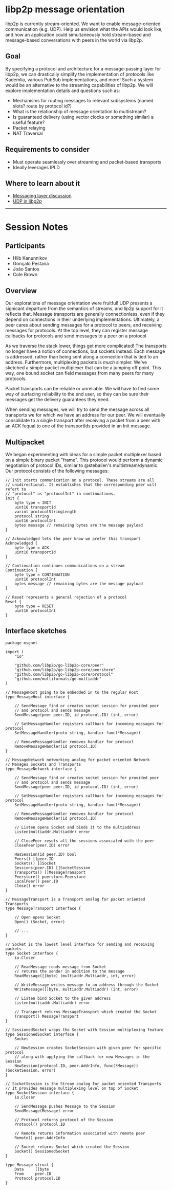# libp2p message orientation

libp2p is currently stream-oriented. We want to enable message-oriented communication (e.g. UDP). Help us envision what the APIs would look like, and how an application could simultaneously hold stream-based and message-based conversations with peers in the world via libp2p.

## Goal

By specifying a protocol and architecture for a message-passing layer for libp2p, we can drastically simplify the implementation of protocols like Kademlia, various PubSub implementations, and more! Such a system would be an alternative to the streaming capabilities of libp2p. We will explore implementation details and questions such as:

- Mechanisms for routing messages to relevant subsystems (named slots? route by protocol id?)
- What is the relationship of message orientation to multistream?
- Is guaranteed delivery (using vector clocks or something similar) a useful feature?
- Packet relaying
- NAT Traversal

## Requirements to consider

- Must operate seamlessly over streaming and packet-based transports
- Ideally leverages IPLD

## Where to learn about it

- [Messaging layer discussion](https://github.com/libp2p/specs/issues/71)
- [UDP in libp2p](https://github.com/libp2p/go-udp-transport/issues/3)


----------------------------------------------------------------------------

# Session Notes

## Participants

- Hlib Kanunnikov
- Gonçalo Pestana
- João Santos
- Cole Brown


## Overview

Our explorations of message orientation were fruitful! UDP presents a signicant
departure from the semantics of streams, and lip2p support for it reflects that.
Message transports are generally connectionless, even if they depend on
connections in their underlying implementations. Ultimately, a peer cares about
sending messages for a protocol to peers, and receiving messages for protocols.
At the top level, they can register message callbacks for protocols and send
messages to a peer on a protocol

As we traverse the stack lower, things get more complicated! The transports no
longer have a notion of connections, but sockets instead. Each message is
addressed, rather than being sent along a connection that is tied to an address.
Furthermore, multiplexing packets is *much* simpler. We've sketched a simple
packet multiplexer that can be a jumping off point. This way, one bound socket
can field messages from many peers for many protocols.

Packet transports can be reliable or unreliable. We will have to find some way
of surfacing reliability to the end user, so they can be sure their messages
get the delivery guarantees they need.

When sending messages, we will try to send the message across all transports we
for which we have an address for our peer. We will eventually consolidate to a
single transport after receiving a packet from a peer with an ACK fequal to one
of the transportIds provided in an Init message.

## Multipacket

We began experimenting with ideas for a simple packet multiplexer based on a
simple binary packet "frame". This protocol would perform a dynamic negotiation
of protocol IDs, similar to @stebalien's multistream/dynamic. Our protocol
consists of the following messages:

```
// Init starts communication on a protocol. These streams are all
// unidirectional. It establishes that the corresponding peer will refert to
// "protocol" as "protocolInt" in continuations.
Init {
    byte type = INIT
    uint16 transportId
    varint protocolStringLength
    protocol string
    uint16 protocolInt
    bytes message // remaining bytes are the message payload
}

// Acknowledged lets the peer know we prefer this transport
Acknowledged {
    byte type = ACK
    uint16 transportId
}

// Continuation continues communications on a stream
Continuation {
    byte type = CONTINUATION
    uint16 protocolInt
    bytes message // remaining bytes are the message payload
}

// Reset represents a general rejection of a protocol
Reset {
    byte type = RESET
    uint16 protocolInt
}
```

## Interface sketches

```golang
package msgnet

import (
	"io"

	"github.com/libp2p/go-libp2p-core/peer"
	"github.com/libp2p/go-libp2p-core/peerstore"
	"github.com/libp2p/go-libp2p-core/protocol"
	"github.com/multiformats/go-multiaddr"
)

// MessageHost going to be embedded in to the regular Host
type MessageHost interface {

	// SendMessage find or creates socket session for provided peer
	// and protocol and sends message
	SendMessage(peer peer.ID, id protocol.ID) (int, error)

	// SetMessageHandler registers callback for incoming messages for protocol
	SetMessageHandler(proto string, handler func(*Message))

	// RemoveMessageHandler removes handler for protocol
	RemoveMessageHandler(id protocol.ID)
}

// MessageNetwork networking analog for packet oriented Network
// Manages Sockets and Transports
type MessageNetwork interface {

	// SendMessage find or creates socket session for provided peer
	// and protocol and sends message
	SendMessage(peer peer.ID, id protocol.ID) (int, error)

	// SetMessageHandler registers callback for incoming messages for protocol
	SetMessageHandler(proto string, handler func(*Message))

	// RemoveMessageHandler removes handler for protocol
	RemoveMessageHandler(id protocol.ID)

	// Listen opens Socket and binds it to the multiaddress
	Listen(multiaddr.Multiaddr) error

	// ClosePeer resets all the sessions associated with the peer
	ClosePeer(peer.ID) error

	HasSession(id peer.ID) bool
	Peers() []peer.ID
	Sockets() []Socket
	Sessions(peer.ID) []SocketSession
	Transports() []MessageTransport
	Peerstore() peerstore.Peerstore
	LocalPeer() peer.ID
	Close() error
}

// MessageTransport is a Transport analog for packet oriented Transports
type MessageTransport interface {

	// Open opens Socket
	Open() (Socket, error)

	// ...
}

// Socket is the lowest level interface for sending and receiving packets
type Socket interface {
	io.Closer

	// ReadMessage reads message from Socket
	// returns the sender in addition to the message
	ReadMessage([]byte) (multiaddr.Multiaddr, int, error)

	// WriteMessage writes message to an address through the Socket
	WriteMessage([]byte, multiaddr.Multiaddr) (int, error)

	// Listen bind Socket to the given address
	Listen(multiaddr.Multiaddr) error

	// Transport returns MessageTransport which created the Socket
	Transport() MessageTransport
}

// SessionedSocket wraps the Socket with Session multiplexing feature
type SessionedSocket interface {
	Socket

	// NewSession creates SocketSession with given peer for specific protocol
	// along with applying the callback for new Messages in the Session
	NewSession(protocol.ID, peer.AddrInfo, func(*Message)) (SocketSession, error)
}

// SocketSession is the Stream analog for packet oriented Transports
// It provides message multiplexing level on top of Socket
type SocketSession interface {
	io.Closer

	// SendMessage pushes Message to the Session
	SendMessage(Message) error

	// Protocol returns protocol of the Session
	Protocol() protocol.ID

	// Remote returns information associated with remote peer
	Remote() peer.AddrInfo

	// Socket returns Socket which created the Session
	Socket() SessionedSocket
}

type Message struct {
	Data     []byte
	From     peer.ID
	Protocol protocol.ID
}
```

